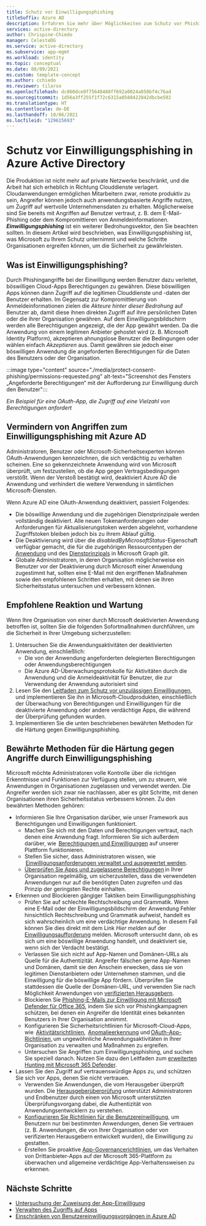 ```yaml
---
title: Schutz vor Einwilligungsphishing
titleSuffix: Azure AD
description: Erfahren Sie mehr über Möglichkeiten zum Schutz vor Phishingangriffen bei App-basierten Einwilligungen mit Azure AD.
services: active-directory
author: Chrispine-Chiedo
manager: CelesteDG
ms.service: active-directory
ms.subservice: app-mgmt
ms.workload: identity
ms.topic: conceptual
ms.date: 08/09/2021
ms.custom: template-concept
ms.author: cchiedo
ms.reviewer: tilarso
ms.openlocfilehash: dc860dce0f75648488ff692a0024a850bf4c76ad
ms.sourcegitcommit: 1d56a3ff255f1f72c6315a0588422842dbcbe502
ms.translationtype: HT
ms.contentlocale: de-DE
ms.lasthandoff: 10/06/2021
ms.locfileid: "129615693"
---
```

# <a name="protecting-against-consent-phishing-in-azure-active-directory"></a>Schutz vor Einwilligungsphishing in Azure Active Directory

Die Produktion ist nicht mehr auf private Netzwerke beschränkt, und die Arbeit hat sich erheblich in Richtung Clouddienste verlagert. Cloudanwendungen ermöglichen Mitarbeitern zwar, remote produktiv zu sein, Angreifer können jedoch auch anwendungsbasierte Angriffe nutzen, um Zugriff auf wertvolle Unternehmensdaten zu erhalten. Möglicherweise sind Sie bereits mit Angriffen auf Benutzer vertraut, z. B. dem E-Mail-Phishing oder dem Kompromittieren von Anmeldeinformationen. ***Einwilligungsphishing*** ist ein weiterer Bedrohungsvektor, den Sie beachten sollten.
In diesem Artikel wird beschrieben, was Einwilligungsphishing ist, was Microsoft zu Ihrem Schutz unternimmt und welche Schritte Organisationen ergreifen können, um die Sicherheit zu gewährleisten.

## <a name="what-is-consent-phishing"></a>Was ist Einwilligungsphishing?

Durch Phishingangriffe bei der Einwilligung werden Benutzer dazu verleitet, böswilligen Cloud-Apps Berechtigungen zu gewähren. Diese böswilligen Apps können dann Zugriff auf die legitimen Clouddienste und -daten der Benutzer erhalten. Im Gegensatz zur Kompromittierung von Anmeldeinformationen zielen die *Akteure hinter dieser Bedrohung* auf Benutzer ab, damit diese ihnen direkten Zugriff auf ihre persönlichen Daten oder die ihrer Organisation gewähren. Auf dem Einwilligungsbildschirm werden alle Berechtigungen angezeigt, die der App gewährt werden. Da die Anwendung von einem legitimen Anbieter gehostet wird (z. B. Microsoft Identity Platform), akzeptieren ahnungslose Benutzer die Bedingungen oder wählen einfach *Akzeptieren* aus. Damit gewähren sie jedoch einer böswilligen Anwendung die angeforderten Berechtigungen für die Daten des Benutzers oder der Organisation.

:::image type="content" source="./media/protect-consent-phishing/permissions-requested.png" alt-text="Screenshot des Fensters „Angeforderte Berechtigungen“ mit der Aufforderung zur Einwilligung durch den Benutzer":::

*Ein Beispiel für eine OAuth-App, die Zugriff auf eine Vielzahl von Berechtigungen anfordert*

## <a name="mitigating-consent-phishing-attacks-using-azure-ad"></a>Vermindern von Angriffen zum Einwilligungsphishing mit Azure AD

Administratoren, Benutzer oder Microsoft-Sicherheitsexperten können OAuth-Anwendungen kennzeichnen, die sich verdächtig zu verhalten scheinen. Eine so gekennzeichnete Anwendung wird von Microsoft überprüft, um festzustellen, ob die App gegen Vertragsbedingungen verstößt. Wenn der Verstoß bestätigt wird, deaktiviert Azure AD die Anwendung und verhindert die weitere Verwendung in sämtlichen Microsoft-Diensten.

Wenn Azure AD eine OAuth-Anwendung deaktiviert, passiert Folgendes:
- Die böswillige Anwendung und die zugehörigen Dienstprinzipale werden vollständig deaktiviert. Alle neuen Tokenanforderungen oder Anforderungen für Aktualisierungstoken werden abgelehnt, vorhandene Zugriffstoken bleiben jedoch bis zu ihrem Ablauf gültig.
- Die Deaktivierung wird über die *disabledByMicrosoftStatus*-Eigenschaft verfügbar gemacht, die für die zugehörigen Ressourcentypen der [Anwendung](/graph/api/resources/application?view=graph-rest-1.0&preserve-view=true) und des [Dienstprinzipals](/graph/api/resources/serviceprincipal?view=graph-rest-1.0&preserve-view=true) in Microsoft Graph gilt.
- Globale Administratoren, in deren Organisation möglicherweise ein Benutzer vor der Deaktivierung durch Microsoft einer Anwendung zugestimmt hat, sollten eine E-Mail mit den ergriffenen Maßnahmen sowie den empfohlenen Schritten erhalten, mit denen sie ihren Sicherheitsstatus untersuchen und verbessern können.

## <a name="recommended-response-and-remediation"></a>Empfohlene Reaktion und Wartung

Wenn Ihre Organisation von einer durch Microsoft deaktivierten Anwendung betroffen ist, sollten Sie die folgenden Sofortmaßnahmen durchführen, um die Sicherheit in Ihrer Umgebung sicherzustellen:

1. Untersuchen Sie die Anwendungsaktivitäten der deaktivierten Anwendung, einschließlich:
    - Die von der Anwendung angeforderten delegierten Berechtigungen oder Anwendungsberechtigungen
    - Die Azure AD-Überwachungsprotokolle für Aktivitäten durch die Anwendung und die Anmeldeaktivität für Benutzer, die zur Verwendung der Anwendung autorisiert sind
1. Lesen Sie den [Leitfaden zum Schutz vor unzulässigen Einwilligungen](/microsoft-365/security/office-365-security/detect-and-remediate-illicit-consent-grants), und implementieren Sie ihn in Microsoft-Cloudprodukten, einschließlich der Überwachung von Berechtigungen und Einwilligungen für die deaktivierte Anwendung oder andere verdächtige Apps, die während der Überprüfung gefunden wurden.
1. Implementieren Sie die unten beschriebenen bewährten Methoden für die Härtung gegen Einwilligungsphishing.


## <a name="best-practices-for-hardening-against-consent-phishing-attacks"></a>Bewährte Methoden für die Härtung gegen Angriffe durch Einwilligungsphishing

Microsoft möchte Administratoren volle Kontrolle über die richtigen Erkenntnisse und Funktionen zur Verfügung stellen, um zu steuern, wie Anwendungen in Organisationen zugelassen und verwendet werden. Die Angreifer werden sich zwar nie nachlassen, aber es gibt Schritte, mit denen Organisationen ihren Sicherheitsstatus verbessern können. Zu den bewährten Methoden gehören:

* Informieren Sie Ihre Organisation darüber, wie unser Framework aus Berechtigungen und Einwilligungen funktioniert.
    - Machen Sie sich mit den Daten und Berechtigungen vertraut, nach denen eine Anwendung fragt. Informieren Sie sich außerdem darüber, wie  [Berechtigungen und Einwilligungen](../develop/v2-permissions-and-consent.md) auf unserer Plattform funktionieren.
    - Stellen Sie sicher, dass Administratoren wissen, wie  [Einwilligungsanforderungen verwaltet und ausgewertet werden](./manage-consent-requests.md).
    - [Überprüfen Sie Apps und zugelassene Berechtigungen](../../security/fundamentals/steps-secure-identity.md#audit-apps-and-consented-permissions) in Ihrer Organisation regelmäßig, um sicherzustellen, dass die verwendeten Anwendungen nur auf die benötigten Daten zugreifen und das Prinzip der geringsten Rechte einhalten.
* Erkennen und Blockieren gängiger Taktiken beim Einwilligungsphishing
    - Prüfen Sie auf schlechte Rechtschreibung und Grammatik. Wenn eine E-Mail oder der Einwilligungsbildschirm der Anwendung Fehler hinsichtlich Rechtschreibung und Grammatik aufweist, handelt es sich wahrscheinlich um eine verdächtige Anwendung. In diesem Fall können Sie dies direkt mit dem Link *Hier melden* auf der [Einwilligungsaufforderung](../develop/application-consent-experience.md#building-blocks-of-the-consent-prompt) melden. Microsoft untersucht dann, ob es sich um eine böswillige Anwendung handelt, und deaktiviert sie, wenn sich der Verdacht bestätigt.
    - Verlassen Sie sich nicht auf App-Namen und Domänen-URLs als Quelle für die Authentizität. Angreifer fälschen gerne App-Namen und Domänen, damit sie den Anschein erwecken, dass sie von legitimen Dienstanbietern oder Unternehmen stammen, und die Einwilligung für die böswillige App fördern. Überprüfen Sie stattdessen die Quelle der Domänen-URL, und verwenden Sie nach Möglichkeit Anwendungen von [verifizierten Herausgebern](../develop/publisher-verification-overview.md).
    - Blockieren Sie [Phishing-E-Mails zur Einwilligung mit Microsoft Defender für Office 365](/microsoft-365/security/office-365-security/set-up-anti-phishing-policies#impersonation-settings-in-anti-phishing-policies-in-microsoft-defender-for-office-365), indem Sie sich vor Phishingkampagnen schützen, bei denen ein Angreifer die Identität eines bekannten Benutzers in Ihrer Organisation annimmt.
    - Konfigurieren Sie Sicherheitsrichtlinien für Microsoft-Cloud-Apps, wie  [Aktivitätsrichtlinien](/cloud-app-security/user-activity-policies),  [Anomalieerkennung](/cloud-app-security/anomaly-detection-policy) und [OAuth-App-Richtlinien](/cloud-app-security/app-permission-policy), um ungewöhnliche Anwendungsaktivitäten in Ihrer Organisation zu verwalten und Maßnahmen zu ergreifen.
    - Untersuchen Sie Angriffen zum Einwilligungsphishing, und suchen Sie speziell danach. Nutzen Sie dazu den Leitfaden zum [erweiterten Hunting mit Microsoft 365 Defender](/microsoft-365/security/defender/advanced-hunting-overview).
* Lassen Sie den Zugriff auf vertrauenswürdige Apps zu, und schützen Sie sich vor Apps, denen Sie nicht vertrauen.
    - Verwenden Sie Anwendungen, die vom Herausgeber überprüft wurden. Die [Herausgeberüberprüfung](../develop/publisher-verification-overview.md) unterstützt Administratoren und Endbenutzer durch einen von Microsoft unterstützten Überprüfungsvorgang dabei, die Authentizität von Anwendungsentwicklern zu verstehen.
    - [Konfigurieren Sie Richtlinien für die Benutzereinwilligung](./configure-user-consent.md?tabs=azure-portal), um Benutzern nur bei bestimmten Anwendungen, denen Sie vertrauen (z. B. Anwendungen, die von Ihrer Organisation oder von verifizierten Herausgebern entwickelt wurden), die Einwilligung zu gestatten.
    - Erstellen Sie proaktive [App-Governancerichtlinien](/microsoft-365/compliance/app-governance-manage-app-governance), um das Verhalten von Drittanbieter-Apps auf der Microsoft 365-Plattform zu überwachen und allgemeine verdächtige App-Verhaltensweisen zu erkennen.

## <a name="next-steps"></a>Nächste Schritte

* [Untersuchung der Zuweisung der App-Einwilligung](/security/compass/incident-response-playbook-app-consent)
* [Verwalten des Zugriffs auf Apps](./what-is-access-management.md)
* [Einschränken von Benutzereinwilligungsvorgängen in Azure AD](../../security/fundamentals/steps-secure-identity.md#restrict-user-consent-operations)